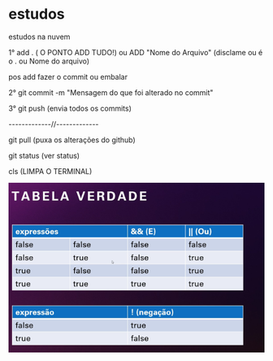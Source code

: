 # estudos

estudos na nuvem

1° add . ( O PONTO ADD TUDO!) ou ADD "Nome do Arquivo" (disclame ou é o . ou Nome do arquivo)

pos add fazer o commit ou embalar

2° git commit -m "Mensagem do que foi alterado no commit"

3° git push (envia todos os commits)

-------------//-------------

git pull (puxa os alterações do github)

git status (ver status)

cls (LIMPA O TERMINAL)

![alt text](image.png)

